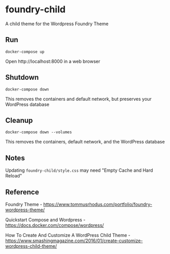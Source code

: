 # foundry-child

A child theme for the Wordpress Foundry Theme

## Run

```
docker-compose up
```
Open http://localhost:8000 in a web browser

## Shutdown

```
docker-compose down
```
This removes the containers and default network, but preserves your WordPress database

## Cleanup

```
docker-compose down --volumes
```
This removes the containers, default network, and the WordPress database

## Notes

Updating `foundry-child/style.css` may need "Empty Cache and Hard Reload"

## Reference

Foundry Theme - https://www.tommusrhodus.com/portfolio/foundry-wordpress-theme/

Quickstart Compose and Wordpress - https://docs.docker.com/compose/wordpress/

How To Create And Customize A WordPress Child Theme - https://www.smashingmagazine.com/2016/01/create-customize-wordpress-child-theme/
